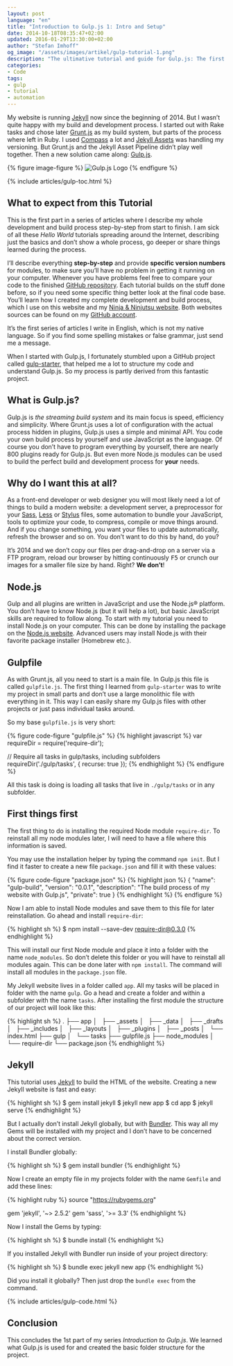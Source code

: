 ```yaml
---
layout: post
language: "en"
title: "Introduction to Gulp.js 1: Intro and Setup"
date: 2014-10-18T08:35:47+02:00
updated: 2016-01-29T13:30:00+02:00
author: "Stefan Imhoff"
og_image: "/assets/images/artikel/gulp-tutorial-1.png"
description: "The ultimative tutorial and guide for Gulp.js: The first part of my series on Gulp.js. What is Gulp.js? Why to use it? And how to install Gulp and Jekyll."
categories:
- Code
tags:
- gulp
- tutorial
- automation
---
```


My website is running [Jekyll](http://jekyllrb.com/) now since the beginning of 2014. But I wasn’t quite happy with my build and development process. I started out with Rake tasks and chose later [Grunt.js](http://gruntjs.com/) as my build system, but parts of the process where left in Ruby. I used [Compass](http://compass-style.org/) a lot and [Jekyll Assets](http://ixti.net/jekyll-assets/) was handling my versioning. But Grunt.js and the Jekyll Asset Pipeline didn’t play well together. Then a new solution came along: [Gulp.js](http://gulpjs.com/).

{% figure image-figure %}
<img src="{{ site.url }}/assets/images/artikel/gulp-tutorial-1.png" alt="Gulp.js Logo">
{% endfigure %}

{% include articles/gulp-toc.html %}

## What to expect from this Tutorial
This is the first part in a series of articles where I describe my whole development and build process step-by-step from start to finish. I am sick of all these *Hello World* tutorials spreading around the Internet, describing just the basics and don’t show a whole process, go deeper or share things learned during the process.

I’ll describe everything **step-by-step** and provide **specific version numbers** for modules, to make sure you’ll have no problem in getting it running on your computer. Whenever you have problems feel free to compare your code to the finished [GitHub repository](https://github.com/kogakure/gulp-tutorial). Each tutorial builds on the stuff done before, so if you need some specific thing better look at the final code base. You’ll learn how I created my complete development and build process, which I use on this website and my [Ninja & Ninjutsu website](http://kogakure.de). Both websites sources can be found on my [GitHub account](https://github.com/kogakure).

It’s the first series of articles I write in English, which is not my native language. So if you find some spelling mistakes or false grammar, just send me a message.

When I started with Gulp.js, I fortunately stumbled upon a GitHub project called [gulp-starter](https://github.com/vigetlabs/gulp-starter), that helped me a lot to structure my code and understand Gulp.js. So my process is partly derived from this fantastic project.

## What is Gulp.js?
Gulp.js is *the streaming build system* and its main focus is speed, efficiency and simplicity. Where Grunt.js uses a lot of configuration with the actual process hidden in plugins, Gulp.js uses a simple and minimal API. You code your own build process by yourself and use JavaScript as the language. Of course you don’t have to program everything by yourself, there are nearly 800 plugins ready for Gulp.js. But even more Node.js modules can be used to build the perfect build and development process for **your** needs.

## Why do I want this at all?
As a front-end developer or web designer you will most likely need a lot of things to build a modern website: a development server, a preprocessor for your [Sass](http://sass-lang.com/), [Less](http://lesscss.org/) or [Stylus](http://learnboost.github.io/stylus/) files, some automation to bundle your JavaScript, tools to optimize your code, to compress, compile or move things around. And if you change something, you want your files to update automatically, refresh the browser and so on. You don’t want to do this by hand, do you?

It’s 2014 and we don’t copy our files per drag-and-drop on a server via a FTP program, reload our browser by hitting continuously <kbd>F5</kbd> or crunch our images for a smaller file size by hand. Right? **We don’t**!

## Node.js
Gulp and all plugins are written in JavaScript and use the Node.js® platform. You don’t have to know Node.js (but it will help a lot), but basic JavaScript skills are required to follow along. To start with my tutorial you need to install Node.js on your computer. This can be done by installing the package on the [Node.js website](https://nodejs.org/). Advanced users may install Node.js with their favorite package installer (Homebrew etc.).

## Gulpfile
As with Grunt.js, all you need to start is a main file. In Gulp.js this file is called `gulpfile.js`. The first thing I learned from `gulp-starter` was to write my project in small parts and don’t use a large monolithic file with everything in it. This way I can easily share my Gulp.js files with other projects or just pass individual tasks around.

So my base `gulpfile.js` is very short:

{% figure code-figure "gulpfile.js" %}
{% highlight javascript %}
var requireDir = require('require-dir');

// Require all tasks in gulp/tasks, including subfolders
requireDir('./gulp/tasks', { recurse: true });
{% endhighlight %}
{% endfigure %}

All this task is doing is loading all tasks that live in `./gulp/tasks` or in any subfolder.

## First things first
The first thing to do is installing the required Node module `require-dir`. To reinstall all my node modules later, I will need to have a file where this information is saved.

You may use the installation helper by typing the command `npm init`. But I find it faster to create a new file `package.json` and fill it with these values:

{% figure code-figure "package.json" %}
{% highlight json %}
{
  "name": "gulp-build",
  "version": "0.0.1",
  "description": "The build process of my website with Gulp.js",
  "private": true
}
{% endhighlight %}
{% endfigure %}

Now I am able to install Node modules and save them to this file for later reinstallation. Go ahead and install `require-dir`:

{% highlight sh %}
$ npm install --save-dev require-dir@0.3.0
{% endhighlight %}

This will install our first Node module and place it into a folder with the name `node_modules`. So don’t delete this folder or you will have to reinstall all modules again. This can be done later with `npm install`. The command will install all modules in the `package.json` file.

My Jekyll website lives in a folder called `app`. All my tasks will be placed in folder with the name `gulp`. Go a head and create a folder and within a subfolder with the name `tasks`. After installing the first module the structure of our project will look like this:

{% highlight sh %}
.
├── app
│   ├── _assets
│   ├── _data
│   ├── _drafts
│   ├── _includes
│   ├── _layouts
│   ├── _plugins
│   ├── _posts
│   └── index.html
├── gulp
│   └── tasks
├── gulpfile.js
├── node_modules
│   └── require-dir
└── package.json
{% endhighlight %}

## Jekyll

This tutorial uses [Jekyll](http://jekyllrb.com/) to build the HTML of the website. Creating a new Jekyll website is fast and easy:

{% highlight sh %}
$ gem install jekyll
$ jekyll new app
$ cd app
$ jekyll serve
{% endhighlight %}

But I actually don’t install Jekyll globally, but with [Bundler](http://bundler.io/). This way all my Gems will be installed with my project and I don’t have to be concerned about the correct version.

I install Bundler globally:

{% highlight sh %}
$ gem install bundler
{% endhighlight %}

Now I create an empty file in my projects folder with the name `Gemfile` and add these lines:

{% highlight ruby %}
source "https://rubygems.org"

gem 'jekyll', '~> 2.5.2'
gem 'sass', '>= 3.3'
{% endhighlight %}

Now I install the Gems by typing:

{% highlight sh %}
$ bundle install
{% endhighlight %}

If you installed Jekyll with Bundler run inside of your project directory:

{% highlight sh %}
$ bundle exec jekyll new app
{% endhighlight %}

Did you install it globally? Then just drop the `bundle exec` from the command.

{% include articles/gulp-code.html %}

## Conclusion
This concludes the 1st part of my series *Introduction to Gulp.js*. We learned what Gulp.js is used for and created the basic folder structure for the project.
